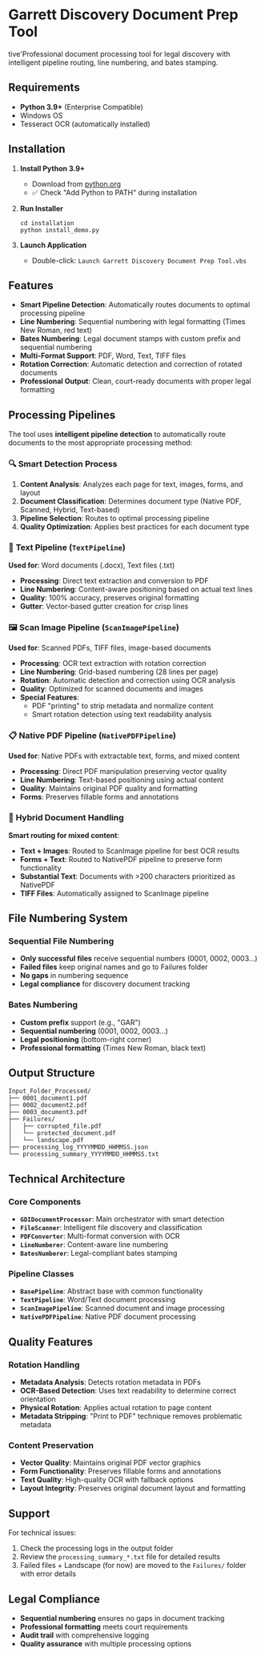 # Garrett Discovery Document Prep Tool

tive'Professional document processing tool for legal discovery with intelligent pipeline routing, line numbering, and bates stamping.

## Requirements

- **Python 3.9+** (Enterprise Compatible)
- Windows OS
- Tesseract OCR (automatically installed)

## Installation

1. **Install Python 3.9+**
   - Download from [python.org](https://python.org)
   - ✅ Check "Add Python to PATH" during installation

2. **Run Installer**
   ```
   cd installation
   python install_demo.py
   ```

3. **Launch Application**
   - Double-click: `Launch Garrett Discovery Document Prep Tool.vbs`

## Features

- **Smart Pipeline Detection**: Automatically routes documents to optimal processing pipeline
- **Line Numbering**: Sequential numbering with legal formatting (Times New Roman, red text)
- **Bates Numbering**: Legal document stamps with custom prefix and sequential numbering
- **Multi-Format Support**: PDF, Word, Text, TIFF files
- **Rotation Correction**: Automatic detection and correction of rotated documents
- **Professional Output**: Clean, court-ready documents with proper legal formatting

## Processing Pipelines

The tool uses **intelligent pipeline detection** to automatically route documents to the most appropriate processing method:

### 🔍 **Smart Detection Process**
1. **Content Analysis**: Analyzes each page for text, images, forms, and layout
2. **Document Classification**: Determines document type (Native PDF, Scanned, Hybrid, Text-based)
3. **Pipeline Selection**: Routes to optimal processing pipeline
4. **Quality Optimization**: Applies best practices for each document type

### 📄 **Text Pipeline** (`TextPipeline`)
**Used for**: Word documents (.docx), Text files (.txt)
- **Processing**: Direct text extraction and conversion to PDF
- **Line Numbering**: Content-aware positioning based on actual text lines
- **Quality**: 100% accuracy, preserves original formatting
- **Gutter**: Vector-based gutter creation for crisp lines

### 🖼️ **Scan Image Pipeline** (`ScanImagePipeline`)
**Used for**: Scanned PDFs, TIFF files, image-based documents
- **Processing**: OCR text extraction with rotation correction
- **Line Numbering**: Grid-based numbering (28 lines per page)
- **Rotation**: Automatic detection and correction using OCR analysis
- **Quality**: Optimized for scanned documents and images
- **Special Features**: 
  - PDF "printing" to strip metadata and normalize content
  - Smart rotation detection using text readability analysis

### 📋 **Native PDF Pipeline** (`NativePDFPipeline`)
**Used for**: Native PDFs with extractable text, forms, and mixed content
- **Processing**: Direct PDF manipulation preserving vector quality
- **Line Numbering**: Text-based positioning using actual content
- **Quality**: Maintains original PDF quality and formatting
- **Forms**: Preserves fillable forms and annotations

### 🔄 **Hybrid Document Handling**
**Smart routing for mixed content**:
- **Text + Images**: Routed to ScanImage pipeline for best OCR results
- **Forms + Text**: Routed to NativePDF pipeline to preserve form functionality
- **Substantial Text**: Documents with >200 characters prioritized as NativePDF
- **TIFF Files**: Automatically assigned to ScanImage pipeline

## File Numbering System

### **Sequential File Numbering**
- **Only successful files** receive sequential numbers (0001, 0002, 0003...)
- **Failed files** keep original names and go to Failures folder
- **No gaps** in numbering sequence
- **Legal compliance** for discovery document tracking

### **Bates Numbering**
- **Custom prefix** support (e.g., "GAR")
- **Sequential numbering** (0001, 0002, 0003...)
- **Legal positioning** (bottom-right corner)
- **Professional formatting** (Times New Roman, black text)

## Output Structure

```
Input_Folder_Processed/
├── 0001_document1.pdf
├── 0002_document2.pdf
├── 0003_document3.pdf
├── Failures/
│   ├── corrupted_file.pdf
│   └── protected_document.pdf
│   └── landscape.pdf
├── processing_log_YYYYMMDD_HHMMSS.json
└── processing_summary_YYYYMMDD_HHMMSS.txt
```

## Technical Architecture

### **Core Components**
- **`GDIDocumentProcessor`**: Main orchestrator with smart detection
- **`FileScanner`**: Intelligent file discovery and classification
- **`PDFConverter`**: Multi-format conversion with OCR
- **`LineNumberer`**: Content-aware line numbering
- **`BatesNumberer`**: Legal-compliant bates stamping

### **Pipeline Classes**
- **`BasePipeline`**: Abstract base with common functionality
- **`TextPipeline`**: Word/Text document processing
- **`ScanImagePipeline`**: Scanned document and image processing
- **`NativePDFPipeline`**: Native PDF document processing

## Quality Features

### **Rotation Handling**
- **Metadata Analysis**: Detects rotation metadata in PDFs
- **OCR-Based Detection**: Uses text readability to determine correct orientation
- **Physical Rotation**: Applies actual rotation to page content
- **Metadata Stripping**: "Print to PDF" technique removes problematic metadata

### **Content Preservation**
- **Vector Quality**: Maintains original PDF vector graphics
- **Form Functionality**: Preserves fillable forms and annotations
- **Text Quality**: High-quality OCR with fallback options
- **Layout Integrity**: Preserves original document layout and formatting

## Support

For technical issues:
1. Check the processing logs in the output folder
2. Review the `processing_summary_*.txt` file for detailed results
3. Failed files + Landscape (for now) are moved to the `Failures/` folder with error details

## Legal Compliance

- **Sequential numbering** ensures no gaps in document tracking
- **Professional formatting** meets court requirements
- **Audit trail** with comprehensive logging
- **Quality assurance** with multiple processing options
